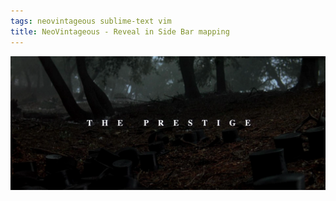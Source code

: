 ```yaml
---
tags: neovintageous sublime-text vim
title: NeoVintageous - Reveal in Side Bar mapping
---
```


![The Prestige (2006)](/assets/the-prestige.webp)
